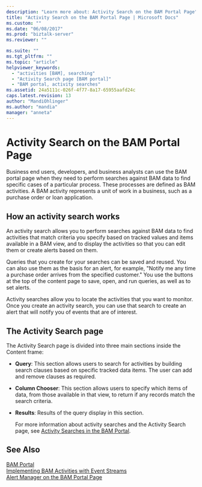 ```yaml
---
description: "Learn more about: Activity Search on the BAM Portal Page"
title: "Activity Search on the BAM Portal Page | Microsoft Docs"
ms.custom: ""
ms.date: "06/08/2017"
ms.prod: "biztalk-server"
ms.reviewer: ""

ms.suite: ""
ms.tgt_pltfrm: ""
ms.topic: "article"
helpviewer_keywords: 
  - "activities [BAM], searching"
  - "Activity Search page [BAM portal]"
  - "BAM portal, activity searches"
ms.assetid: 24a5111c-026f-4f77-8a17-65955aafd24c
caps.latest.revision: 13
author: "MandiOhlinger"
ms.author: "mandia"
manager: "anneta"
---
```

# Activity Search on the BAM Portal Page
Business end users, developers, and business analysts can use the BAM portal page when they need to perform searches against BAM data to find specific cases of a particular process. These processes are defined as BAM activities. A BAM activity represents a unit of work in a business, such as a purchase order or loan application.  
  
## How an activity search works  
 An activity search allows you to perform searches against BAM data to find activities that match criteria you specify based on tracked values and items available in a BAM view, and to display the activities so that you can edit them or create alerts based on them.  
  
 Queries that you create for your searches can be saved and reused. You can also use them as the basis for an alert, for example, "Notify me any time a purchase order arrives from the specified customer." You use the buttons at the top of the content page to save, open, and run queries, as well as to set alerts.  
  
 Activity searches allow you to locate the activities that you want to monitor. Once you create an activity search, you can use that search to create an alert that will notify you of events that are of interest.  
  
## The Activity Search page  
 The Activity Search page is divided into three main sections inside the Content frame:  
  
- **Query**: This section allows users to search for activities by building search clauses based on specific tracked data items. The user can add and remove clauses as required.  
  
- **Column Chooser**: This section allows users to specify which items of data, from those available in that view, to return if any records match the search criteria.  
  
- **Results**: Results of the query display in this section.  
  
  For more information about activity searches and the Activity Search page, see [Activity Searches in the BAM Portal](../core/activity-searches-in-the-bam-portal.md).  
  
## See Also  
 [BAM Portal](../core/bam-portal.md)   
 [Implementing BAM Activities with Event Streams](../core/implementing-bam-activities-with-event-streams.md)   
 [Alert Manager on the BAM Portal Page](../core/alert-manager-on-the-bam-portal-page.md)
